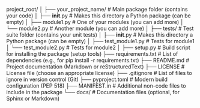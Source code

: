 project_root/
│
├── your_project_name/      # Main package folder (contains your code)
│   ├── __init__.py         # Makes this directory a Python package (can be empty)
│   ├── module1.py          # One of your modules (you can add more)
│   └── module2.py          # Another module (you can add more)
│
├── tests/                  # Test suite folder (contains your unit tests)
│   ├── __init__.py         # Makes this directory a Python package (can be empty)
│   ├── test_module1.py     # Tests for module1
│   └── test_module2.py     # Tests for module2
│
├── setup.py                # Build script for installing the package (setup tools)
├── requirements.txt        # List of dependencies (e.g., for pip install -r requirements.txt)
├── README.md               # Project documentation (Markdown or reStructuredText)
├── LICENSE                 # License file (choose an appropriate license)
├── .gitignore              # List of files to ignore in version control (Git)
├── pyproject.toml          # Modern build configuration (PEP 518)
├── MANIFEST.in             # Additional non-code files to include in the package
└── docs/                   # Documentation files (optional, for Sphinx or Markdown)
